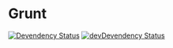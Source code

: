 # Grunt

[![Devendency Status](https://david-dm.org/shgtkshruch/grunt.png)](https://david-dm.org/shgtkshruch/grunt)
[![devDevendency Status](https://david-dm.org/shgtkshruch/grunt/dev-status.png)](https://david-dm.org/shgtkshruch/grunt#info=devDependencies&view=table)
